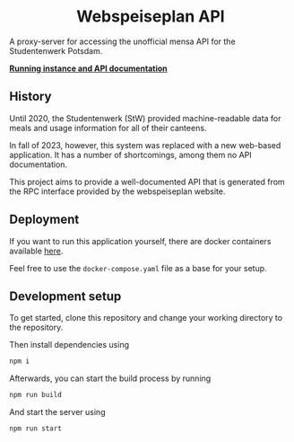 <div align="center">
    <h1>Webspeiseplan API</h1>
</div>

A proxy-server for accessing the unofficial mensa API for the Studentenwerk Potsdam.

**[Running instance and API documentation](https://mensa.aaronschlitt.de)**

## History

Until 2020, the Studentenwerk (StW) provided machine-readable data for meals and usage information for all of their canteens.

In fall of 2023, however, this system was replaced with a new web-based application. It has a number of shortcomings, among them no API documentation.

This project aims to provide a well-documented API that is generated from the RPC interface provided by the webspeiseplan website.

## Deployment

If you want to run this application yourself, there are docker containers available [here](https://github.com/dasGoogle/webspeiseplan-api/pkgs/container/webspeiseplan-api/).

Feel free to use the `docker-compose.yaml` file as a base for your setup.

## Development setup

To get started, clone this repository and change your working directory to the repository.

Then install dependencies using

```bash
npm i
```

Afterwards, you can start the build process by running

```bash
npm run build
```

And start the server using

```bash
npm run start
```
